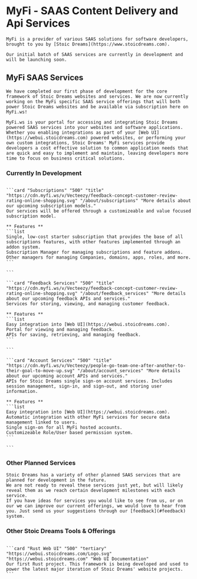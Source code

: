 # MyFi - SAAS Content Delivery and Api Services

```section
MyFi is a provider of various SAAS solutions for software developers, brought to you by [Stoic Dreams](https://www.stoicdreams.com).
```

```section
Our initial batch of SAAS services are currently in development and will be launching soon.
```

## MyFi SAAS Services

```quote "info"
We have completed our first phase of development for the core framework of Stoic Dreams websites and services. We are now currently working on the MyFi specific SAAS service offerings that will both power Stoic Dreams websites and be available via subscription here on MyFi.ws!
```

```section
MyFi.ws is your portal for accessing and integrating Stoic Dreams powered SAAS services into your websites and software applications.
Whether you enabling integrations as part of your [Web UI](https://webui.stoicdreams.com) powered websites, or performing your own custom integrations, Stoic Dreams' MyFi services provide developers a cost effective solution to common application needs that are quick and easy to implement and maintain, leaving developers more time to focus on business critical solutions.
```

### Currently In Development

````cards

```card "Subscriptions" "500" "title" "https://cdn.myfi.ws/v/Vecteezy/feedback-concept-customer-review-rating-online-shopping.svg" "/about/subscriptions" "More details about our upcoming subscription models."
Our services will be offered through a customizeable and value focused subscription model.

** Features **
```list
Single, low-cost starter subscription that provides the base of all subscriptions features, with other features implemented through an addon system.
Subscription Manager for managing subscriptions and feature addons.
Other managers for managing Companies, domains, apps, roles, and more.
```

```

```card "Feedback Services" "500" "title" "https://cdn.myfi.ws/v/Vecteezy/feedback-concept-customer-review-rating-online-shopping.svg" "/about/feedback_services" "More details about our upcoming feedback APIs and services."
Services for storing, viewing, and managing customer feedback.

** Features **
```list
Easy integration into [Web UI](https://webui.stoicdreams.com).
Portal for viewing and managing feedback.
APIs for saving, retrieving, and managing feedback.
```

```

```card "Account Services" "500" "title" "https://cdn.myfi.ws/v/Vecteezy/people-go-team-one-after-another-to-their-goal-to-move-up.svg" "/about/account_services" "More details about our upcoming account APIs and services."
APIs for Stoic Dreams single sign-on account services. Includes session management, sign-in, and sign-out, and storing user information.

** Features **
```list
Easy integration into [Web UI](https://webui.stoicdreams.com).
Automatic integration with other MyFi services for secure data management linked to users.
Single sign-on for all MyFi hosted accounts.
Customizeable Role/User based permission system.
```

```
````

### Other Planned Services

```section
Stoic Dreams has a variety of other planned SAAS services that are planned for development in the future.
We are not ready to reveal these services just yet, but will likely reveal them as we reach certain development milestones with each service.
If you have ideas for services you would like to see from us, or on our we can improve our current offerings, we would love to hear from you. Just send us your suggestions through our [feedback](#feedback) system.
```

### Other Stoic Dreams Tools & Offerings

````cards

```card "Rust Web UI" "500" "tertiary" "https://webui.stoicdreams.com/Logo.svg" "https://webui.stoicdreams.com" "Web UI Documentation"
Our first Rust project. This framework is being developed and used to power the latest major iteration of Stoic Dreams' website projects.
```

````

